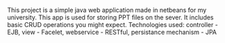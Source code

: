 This project is a simple java web application made in netbeans for my university.
This app is used for storing PPT files on the sever. It includes basic CRUD operations you might expect.
Technologies used:
controller - EJB,
view - Facelet,
webservice - RESTful,
persistance mechanism - JPA
